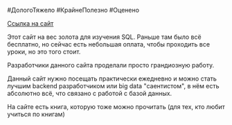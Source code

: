 #ДологоТяжело #КрайнеПолезно #Оценено 

[Ссылка на сайт](https://www.sql-ex.ru/)

Этот сайт на вес золота для изучения SQL. Раньше там было всё бесплатно, но сейчас есть небольшая оплата, чтобы проходить все уроки, но это того стоит.

Разработчики данного сайта проделали просто грандиозную работу.

Данный сайт нужно посещать практически ежедневно и можно стать лучшим backend разработчиком или big data "саентистом", в нём есть абсолютно всё, что связано с работой с базой данных.

На сайте есть книга, которую тоже можно прочитать (для тех, кто любит учиться по книгам)
